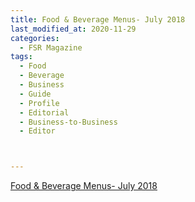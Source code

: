 ```yaml
---
title: Food & Beverage Menus- July 2018
last_modified_at: 2020-11-29
categories:
  - FSR Magazine
tags:
  - Food
  - Beverage
  - Business
  - Guide
  - Profile
  - Editorial 
  - Business-to-Business
  - Editor



---
```




[Food & Beverage Menus- July 2018](http://www.omagdigital.com/publication/?i=506575&ver=html5&p=19)
